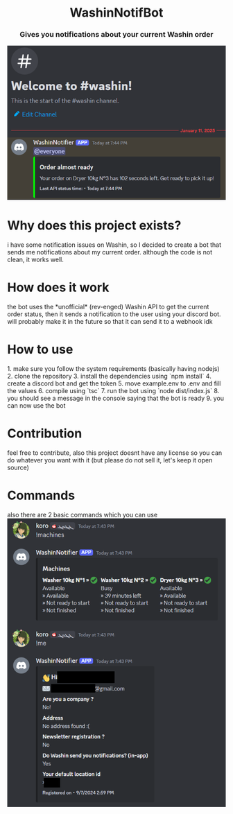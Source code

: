 <center>
    <h1>WashinNotifBot</h1>
    <h3>Gives you notifications about your current Washin order</h3>
</center>

<img src="readme/notification.png">

<h1>Why does this project exists?</h1>
i have some notification issues on Washin, so I decided to create a bot that sends me notifications about my current order. although the code is not clean, it works well.

<h1>How does it work</h1>
the bot uses the *unofficial* (rev-enged) Washin API to get the current order status, then it sends a notification to the user using your discord bot. will probably make it in the future so that it can send it to a webhook idk

<h1>How to use</h1>
1. make sure you follow the system requirements (basically having nodejs)
2. clone the repository
3. install the dependencies using `npm install`
4. create a discord bot and get the token
5. move example.env to .env and fill the values
6. compile using `tsc`
7. run the bot using `node dist/index.js`
8. you should see a message in the console saying that the bot is ready
9. you can now use the bot

<h1>Contribution</h1>
feel free to contribute, also this project doesnt have any license so you can do whatever you want with it (but please do not sell it, let's keep it open source)

<h1>Commands</h1>
also there are 2 basic commands which you can use
<img src="readme/cmds.png">